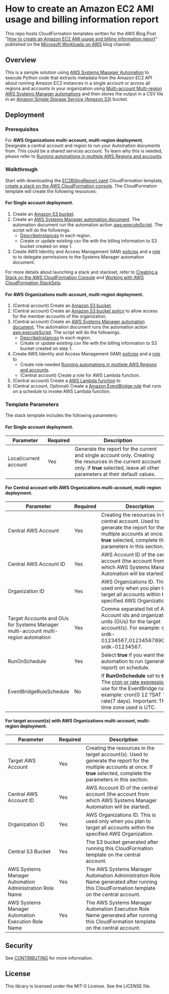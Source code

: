 # How to create an Amazon EC2 AMI usage and billing information report

This repo hosts CloudFormation templates written for the AWS Blog Post "[How to create an Amazon EC2 AMI usage and billing information report](https://aws.amazon.com/blogs/modernizing-with-aws/how-to-create-an-amazon-ec2-ami-usage-and-billing-information-report/)" published on the [Microsoft Workloads on AWS](https://aws.amazon.com/blogs/modernizing-with-aws/) blog channel. 

## Overview
This is a sample solution using [AWS Systems Manager Automation](https://docs.aws.amazon.com/systems-manager/latest/userguide/systems-manager-automation.html) to execute Python code that extracts metadata from the Amazon EC2 API about running Amazon EC2 instances in a single account or across all regions and accounts in your organization using [ Multi-account Multi-region AWS Systems Manager automations](https://docs.aws.amazon.com/systems-manager/latest/userguide/running-automations-multiple-accounts-regions.html) and then stores the output in a CSV file in an [Amazon Simple Storage Service (Amazon S3)](https://aws.amazon.com/s3/) bucket.


## Deployment
### Prerequisites
For **AWS Organizations multi-account, multi-region deployment**, Designate a central account and region to run your Automation documents from. This could be a shared services account. To learn why this is needed, please refer to [Running automations in multiple AWS Regions and accounts](https://docs.aws.amazon.com/systems-manager/latest/userguide/running-automations-multiple-accounts-regions.html).

### Walkthrough

Start with downloading the [EC2BillingReport.yaml](https://github.com/aws-samples/amazon-ec2-ami-billing-report/blob/main/Templates/CloudFormation/EC2BillingReport.yaml) CloudFormation template, [create a stack on the AWS CloudFormation console](https://docs.aws.amazon.com/AWSCloudFormation/latest/UserGuide/cfn-console-create-stack.html). The CloudFormation template will create the following resources:

#### For **Single account deployment**.
1. Create an [Amazon S3 bucket](https://docs.aws.amazon.com/AmazonS3/latest/userguide/create-bucket-overview.html).
2. Create an [AWS Systems Manager automation document](https://docs.aws.amazon.com/systems-manager/latest/userguide/automation-document-builder.html). The automation document run the automation action [aws:executeScript](https://docs.aws.amazon.com/systems-manager/latest/userguide/automation-action-executeScript.html). The script will do the followings.
    - [DescribeInstances](https://docs.aws.amazon.com/AWSEC2/latest/APIReference/API_DescribeInstances.html) In each region.
    - Create or update existing csv file with the billing information to S3 bucket created on step 1.
3. Create AWS Identity and Access Management (IAM) [policies](https://docs.aws.amazon.com/IAM/latest/UserGuide/access_policies_create.html) and a [role](https://docs.aws.amazon.com/IAM/latest/UserGuide/id_roles_create_for-service.html) to to delegate permissions to the Systems Manager automation document.

For more details about launching a stack and stackset, refer to [Creating a Stack on the AWS CloudFormation Console](https://docs.aws.amazon.com/AWSCloudFormation/latest/UserGuide/cfn-console-create-stack.html) and [Working with AWS CloudFormation StackSets](https://docs.aws.amazon.com/AWSCloudFormation/latest/UserGuide/stacksets-getting-started-create.html).

#### For **AWS Organizations multi-account, multi-region deployment**.
1. (Central account) Create an [Amazon S3 bucket](https://docs.aws.amazon.com/AmazonS3/latest/userguide/create-bucket-overview.html).
2. (Central account) Create an [Amazon S3 bucket policy](https://docs.aws.amazon.com/AmazonS3/latest/userguide/bucket-policies.html) to allow access for the member accounts of the organization.
3. (Central account) Create an [AWS Systems Manager automation document](https://docs.aws.amazon.com/systems-manager/latest/userguide/automation-document-builder.html). The automation document runs the automation action [aws:executeScript](https://docs.aws.amazon.com/systems-manager/latest/userguide/automation-action-executeScript.html). The script will do the followings.
    - [DescribeInstances](https://docs.aws.amazon.com/AWSEC2/latest/APIReference/API_DescribeInstances.html) In each region.
    - Create or update existing csv file with the billing information to S3 bucket created on step 1.
4. Create AWS Identity and Access Management (IAM) [policies](https://docs.aws.amazon.com/IAM/latest/UserGuide/access_policies_create.html) and a [role](https://docs.aws.amazon.com/IAM/latest/UserGuide/id_roles_create_for-service.html) to 
    - Create role needed [Running automations in multiple AWS Regions and accounts](https://docs.aws.amazon.com/systems-manager/latest/userguide/running-automations-multiple-accounts-regions.html).
    - (Central account) Create a role for AWS Lambda function.
6. (Central account) Create a [AWS Lambda function](https://docs.aws.amazon.com/lambda/latest/dg/getting-started.html) to 
5. (Central account, Optional) Create a [Amazon EventBridge rule](https://docs.aws.amazon.com/eventbridge/latest/userguide/eb-create-rule-schedule.html) that runs on a schedule to invoke AWS Lambda function.

### Template Parameters
The stack template includes the following parameters:

#### For **Single account deployment**.
| Parameter | Required | Description |
| --- | --- | --- |
| Local/current account | Yes | Generate the report for the current and single account only. Creating the resources in the current account only. If **true** selected, leave all other parameters at their default values. |

#### For Central account with **AWS Organizations multi-account, multi-region deployment**.
| Parameter | Required | Description |
| --- | --- | --- |
| Central AWS Account | Yes | Creating the resources in the central account. Used to generate the report for the multiple accounts at once. If **true** selected, complete the parameters in this section. |
| Central AWS Account ID | Yes | AWS Account ID of the central account (the account from which AWS Systems Manager Automation will be started). |
| Organization ID | Yes | AWS Organizations ID. This is used only when you plan to target all accounts within the specified AWS Organization. |
| Target Accounts and OUs for Systems Manager multi-account multi-region automation | Yes | Comma separated list of AWS Account ids and organizational units (OUs) for the target account(s). For example: ou-srdk-01234567,012345678901,ou-srdk-01234567. |
| RunOnSchedule | Yes | Select **true** if you want the automation to run (generate the report) on schedule. |
| EventBridgeRuleSchedule | No | If **RunOnSchedule** set to **true**. The [cron or rate expression](https://docs.aws.amazon.com/eventbridge/latest/userguide/scheduled-events.html) to use for the EventBridge rule. For example: cron(0 12 ?SAT *) or rate(7 days). Important: The time zone used is UTC.

#### For target account(s) with **AWS Organizations multi-account, multi-region deployment**.
| Parameter | Required | Description |
| --- | --- | --- |
| Target AWS Account | Yes | Creating the resources in the target account(s). Used to generate the report for the multiple accounts at once. If **true** selected, complete the parameters in this section. |
| Central AWS Account ID | Yes | AWS Account ID of the central account (the account from which AWS Systems Manager Automation will be started). |
| Organization ID | Yes | AWS Organizations ID. This is used only when you plan to target all accounts within the specified AWS Organization. |
| Central S3 Bucket | Yes | The S3 bucket generated after running this CloudFormation template on the central account. |
| AWS Systems Manager Automation Administration Role Name | Yes | The AWS Systems Manager Automation Administration Role Name generated after running this CloudFormation template on the central account. |
| AWS Systems Manager Automation Execution Role Name | Yes | The AWS Systems Manager Automation Execution Role Name generated after running this CloudFormation template on the central account.

## Security

See [CONTRIBUTING](CONTRIBUTING.md#security-issue-notifications) for more information.

## License

This library is licensed under the MIT-0 License. See the LICENSE file.

